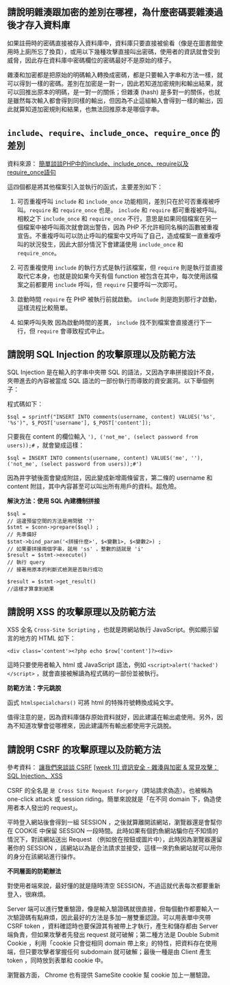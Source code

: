 ## 請說明雜湊跟加密的差別在哪裡，為什麼密碼要雜湊過後才存入資料庫

如果註冊時的密碼直接被存入資料庫中，資料庫只要直接被偷看（像是在圖書館使用時上廁所忘了換頁），或用以下幾種攻擊直接叫出密碼，使用者的資訊就會受到威脅，因此存在資料庫中密碼欄位的密碼最好不是原始的樣子。

雜湊和加密都是把原始的明碼輸入轉換成密碼，都是只要輸入字串和方法一樣，就可以得到一樣的密碼。差別在加密是一對一，因此若知道加密規則和輸出結果，就可以回推出原本的明碼，是一對一的關係；但雜湊 (hash) 是多對一的關係，也就是雖然每次輸入都會得到同樣的輸出，但因為不止這組輸入會得到一樣的輸出，因此就算知道加密規則和結果，也無法回推原本是哪個字串。


## `include`、`require`、`include_once`、`require_once` 的差別

資料來源：
[簡單談談PHP中的include、include_once、require以及require_once語句](https://codertw.com/%E7%A8%8B%E5%BC%8F%E8%AA%9E%E8%A8%80/213553/)
[](https://sanji0802.wordpress.com/2008/02/25/php%E5%BC%95%E7%94%A8%E6%AA%94%E6%A1%88%E7%9A%84%E5%87%BD%E6%95%B8%E5%8D%80%E5%88%A5requirerequire_onceincludeinclude_once/)

這四個都是將其他檔案引入並執行的函式，主要差別如下：

1. 可否重複呼叫
`include` 和 `include_once` 功能相同，差別只在於可否重複被呼叫。`require` 和 `require_once` 也是。
`include` 和 `require` 都可重複被呼叫。相較之下 `include_once` 和 `require_once` 不行，意思是如果同個檔案在另一個檔案中被呼叫兩次就會跳出警告，因為 PHP 不允許相同名稱的函數被重複宣告。不重複呼叫可以防止呼叫的檔案中又呼叫了自己，造成檔案一直重複呼叫的狀況發生，因此大部分情況下會建議使用 `include_once` 和 `require_once`。

2. 可否重複使用
`include` 的執行方式是執行該檔案，但 `require` 則是執行並直接取代它本身，也就是說如果今天有個 function 被包含在其中，每次使用該檔案之前都要用 `include` 呼叫，但 `require` 只要呼叫一次即可。

3. 啟動時間
`require` 在 PHP 被執行前就啟動。 `include` 則是跑到那行才啟動，這樣流程比較簡單。

3. 如果呼叫失敗
因為啟動時間的差異， `include` 找不到檔案會直接進行下一行，但 `require` 會導致程式中止。


## 請說明 SQL Injection 的攻擊原理以及防範方法

SQL Injection 是在輸入的字串中夾帶 SQL 的語法，又因為字串拼接設計不良，夾帶進去的內容被當成 SQL 語法的一部份執行而導致的資安漏洞。以下舉個例子：

程式碼如下：
```
$sql = sprintf("INSERT INTO comments(username, content) VALUES('%s', '%s')", $_POST['username'], $_POST['content']);
```

只要我在 content 的欄位輸入 `'), ('not_me', (select password from users));#` ，就會變成這樣：
```
$sql = INSERT INTO comments(username, content) VALUES('me', ''), ('not_me', (select password from users));#')
```
因為井字號後面會變成附註，因此變成新增兩條留言，第二條的 username 和 content 附註，其中內容甚至可以叫出所有用戶的資料。超危險。

**解決方法：使用 SQL 內建機制拼接**

```
$sql = 
// 這邊預留空間的方法是用問號 '?'
$stmt = $conn->prepare($sql) ;
// 先準備好
$stmt->bind_param('<拼接什麼>', $<變數1>, $<變數2>) ;
// 如果要拼接兩個字串，就用 'ss' ，整數的話就是 'i'
$result = $stmt->execute()
// 執行 query
// 接著用原本的判斷式檢測是否執行成功

$result = $stmt->get_result()
//這樣才算拿到結果
```


##  請說明 XSS 的攻擊原理以及防範方法

XSS 全名 `Cross-Site Scripting` ，也就是跨網站執行 JavaScript。例如顯示留言的地方的 HTML 如下：

```
<div class='content'><?php echo $row['content']?><div>
```

這時只要使用者輸入 html 或 JavaScript 語法，例如 `<script>alert('hacked')</script>` ，就會直接被解讀為程式碼的一部份並被執行。

**防範方法：字元跳脫**

函式 `htmlspecialchars()` 可將 html 的特殊符號轉換成純文字。

值得注意的是，因為資料庫儲存原始資料就好，因此建議在輸出處使用。另外，因為不知道攻擊會從哪裡來，因此建議所有輸出都使用字元跳脫。


## 請說明 CSRF 的攻擊原理以及防範方法
參考資料：
[讓我們來談談 CSRF](https://blog.techbridge.cc/2017/02/25/csrf-introduction/)
[[week 11] 資訊安全 - 雜湊與加密 & 常見攻擊：SQL Injection、XSS](https://github.com/heidiliu2020/This-is-Codediary/blob/week11/week11_%E8%B3%87%E8%A8%8A%E5%AE%89%E5%85%A8_%E9%9B%9C%E6%B9%8A%E8%88%87%E5%8A%A0%E5%AF%86%E3%80%81%E5%B8%B8%E8%A6%8B%E6%94%BB%E6%93%8A.md)

CSRF 的全名是 `是 Cross Site Request Forgery`（跨站請求偽造）。也被稱為 one-click attack 或 session riding。簡單來說就是「在不同 domain 下，偽造使用者本人發出的 request」。

平時登入網站後會得到一組 SESSION ，之後就算離開該網站，瀏覽器還是會幫你在 COOKIE 中保留 SESSION 一段時間。此時如果有個釣魚網站騙你在不知情的情況下，對該網站送出 Request （例如放在按鈕或圖片中），此時因為瀏覽器還留著你的 SESSION ，該網站以為是合法請求並接受，這樣一來釣魚網站就可以用你的身分在該網站進行操作。

**不同層面的防範辦法**

對使用者端來說，最好懂的就是隨時清空 SESSION，不過這就代表每次都要重新登入，很麻煩。

Server 端可以進行雙重驗證，像是輸入驗證碼就很直接，但每個動作都要輸入一次驗證碼有點麻煩，因此最好的方法是多加一層雙重認證。可以用表單中夾帶 CSRF token ，資料確認時也要保證其有被帶上才執行，產生和儲存都由 Server 端負責，但如果攻擊者先發出 request 就可破解；第二種方法是 Double Submit Cookie ，利用「cookie 只會從相同 domain 帶上來」的特性，把資料存在使用端，但只要攻擊者掌握任何 subdomain 就可破解；最後一種是由 Client 產生 token ，同時放到表單和 cookie 中。

瀏覽器方面， Chrome 也有提供 SameSite cookie 幫 cookie 加上一層驗證。
